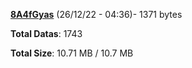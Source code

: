 [**8A4fGyas**](/data/8A4fGyas.txt) (26/12/22 - 04:36)- 1371 bytes

**Total Datas**: 1743

**Total Size**: 10.71 MB / 10.7 MB